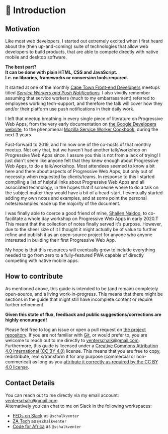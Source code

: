 # 👋 Introduction

## Motivation

Like most web developers, I started out extremely excited when I first heard about the \(then up-and-coming\) suite of technologies that allow web developers to build products, that are able to compete directly with native mobile and desktop software.

**The best part?   
It can be done with plain HTML, CSS and JavaScript.  
I.e. no libraries, frameworks or conversion tools required.**

It started at one of the monthly [Cape Town Front-end Developers](https://ctfeds.org/) meetups titled [_Service Workers and Push Notifications_](https://www.meetup.com/ctfeds/events/225531712/)_._ I also vividly remember assuming that service workers \(much to my embarrassment\) referred to employees working tech-support, and therefore the talk will cover how they and/or their platform use push notifications in their daily work.

I left that meetup breathing in every single piece of literature on Progressive Web Apps, from the very early documentation on [the Google Developers website](https://developers.google.com/web/progressive-web-apps), to the phenomenal [Mozilla Service Worker Cookbook](https://serviceworke.rs/), during the next 3 years.

Fast-forward to 2019, and I'm now one of the co-hosts of that monthly meetup. Not only that, but we haven't had another talk/workshop on Progressive Web Apps since. I assure you this is not from a lack of trying! I just didn't seem like anyone felt that they knew enough about Progressive Web Apps, to do a talk/workshop. Most attendees seemed to know a bit here and there about aspects of Progressive Web Apps, but only out of necessity when requested by clients/teams. In response to this I started compiling a list of helpful links about Progressive Web Apps and all associated technology, in the hopes that if someone where to do a talk on the subject matter they would have a bit of a head-start. I eventually started adding my own notes and examples, and at some point the personal notes/examples made up the majority of the document.

I was finally able to coerce a good friend of mine, [Shailen Naidoo](https://github.com/ShailenNaidoo), to co-facilitate a whole day workshop on Progressive Web Apps in early 2020.T This meant that the collection of notes finally served it's purpose. However, due to the sheer size of it I thought it might actually be of value to further refine and publish it as an open-source project for anyone who anyone interested in building their first Progressive Web App.

My hope is that this resources will eventually grow to include everything needed to go from zero to a fully-featured PWA capable of directly competing with native mobile apps.

## How to contribute

As mentioned above, this guide is intended to be \(and remain\) completely open-source, and a living work-in-progress. This means that there might be sections in the guide that might still have incomplete content or require further refinement.

**Given this state of flux, feedback and public suggestions/corrections are highly encouraged!** 

Please feel free to log an issue or open a pull request on [the project repository](https://github.com/schalkventer/pwa-the-definitive-guide). If you are not familiar with [Git](https://git-scm.com/), or would prefer to, you are welcome to reach out to me directly to [venterschalk@gmail.com](mailto:venterschalk@gmail.com). Furthermore, this guide is licensed under a [Creative Commons Attribution 4.0 International \(CC BY 4.0\)](https://creativecommons.org/licenses/by/4.0/) license. This means that you are free to copy, redistribute, remix/transform it for any purpose \(commercial or non-commerical\) as long as you [attribute it correctly as required by the CC BY 4.0 license](https://creativecommons.org/licenses/by/4.0/#deed-conditions).

## Contact Details

You can reach out to me directly via my email account: [venterschalk@gmail.com](mailto:venterschalk@gmail.com).  
Alternatively you can chat to me on Slack in the following workspaces:

* [FEDs on Slack](http://fedsonslack.com/) as `@schalkventer`
* [ZA Tech](https://zatech.co.za/) as `@schalkventer`
* [Code for Africa](https://docs.google.com/forms/d/e/1FAIpQLScBPmaH71EuV3HTw-4KSB6x-Xs-6Euf3baSfsMt1wi8n9adkA/viewform) as `@schalkventer`

